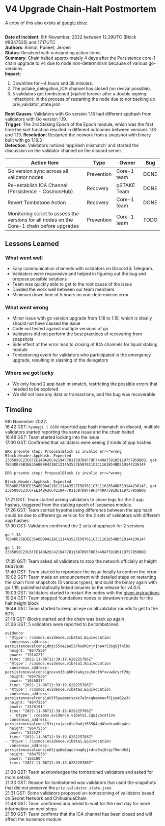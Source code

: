 # V4 Upgrade Chain-Halt Postmortem
A copy of this also exists at [google drive](https://docs.google.com/document/d/1c5xtuK7_r2VKJX1SvZCYnwqHpGprTmO9Q4BazszlL6o/edit#heading=h.tbxvxljw7tfw) 
##

**Date of incident**: 6th November, 2022 between 12.39UTC (Block #8647535) and 17.17UTC  
**Authors**: Anmol, Puneet, Jeroen   
**Status**: Resolved with outstanding action items.   
**Summary**: Chain halted approximately 4 days after the Persistence core-1 chain upgrade to v4 due to node non-determinism because of various go-versions.   
**Impact**: 
1. Downtime for ~4 hours and 38 minutes.   
2. The pstake_delegation_ICA channel has closed (no revival possible).
3. 5 validators got tombstoned (=jailed forever after a double signing infraction):  in the process of restarting the node due to not backing up priv_validator_state.json


**Root Causes**: Validators with Go version 1.18 had different apphash from validators with Go version 1.19.   
**Trigger**: The 3rd Staking Epoch of the Epoch module, which was the first time the sort function resulted in different outcomes between versions 1.18 and 1.19. 
**Resolution**: Restarted the network from a snapshot with binary built with go 1.19.3   
**Detection**: Validators noticed ‘appHash mismatch’ and started the discussion on the validator channel on the discord server.



| Action Item | Type | Owner | Bug |
| --- | --- | --- |----|   
| Go version sync across all validator nodes | Prevention | Core-1 team | DONE |   
| Re-establish ICA Channel (Persistence - CosmosHub) | Recovery | pSTAKE Team | DONE |   
| Revert Tombstone Action | Recovery | Core-1 team | DONE |   
| Monitoring script to assess the versions for all nodes on the Core-1 chain before upgrades | Prevention | Core-1 team | TODO |   


##
## Lessons Learned

### What went well

* Easy communication channels with validators on Discord & Telegram.
* Validators were responsive and helped in figuring out the bug and propose possible solutions
* Team was quickly able to get to the root cause of the issue
* Divided the work well between our team members
* Minimum down time of 5 hours on non-determinism error


### What went wrong

* Minor issue with go version upgrade from 1.18 to 1.19, which is ideally should not have caused the issue
* Code not tested against multiple versions of go
* Validators did not perform the best practices of recovering from snapshots
* Side effect of the error lead to closing of ICA channels for liquid staking module
* Tombstoning event for validators who participated in the emergency upgrade, resulting in slashing of the delegators

### Where we got lucky

* We only found 2 app hash mismatch, restricting the possible errors that needed to be explored    
* We did not lose any data or transactions, and the bug was recoverable   


##
## Timeline

6th November 2022:   
16:42 GST: `hyunggi | DSRV` reported app hash mismatch on discord, multiple validators started reporting the same issue and the chain halted   
16:48 GST: Team started looking into the issue   
17:00 GST: Confirmed that validators were seeing 2 kinds of app hashes   


```
ERR prevote step: ProposalBlock is invalid err="wrong Block.Header.AppHash. Expected 2385090C23C6FEE14BA26C42194F7811587D9FFBF3449A759185119757959B0D, got 7B34DB75B3EE35ABB98421BC1214A3527E507611C3C1162B54BD51914423614F

ERR prevote step: ProposalBlock is invalid err="wrong 

Block.Header.AppHash. Expected 7B34DB75B3EE35ABB98421BC1214A3527E507611C3C1162B54BD51914423614F, got 2385090C23C6FEE14BA26C42194F7811587D9FFBF3449A759185119757959B0D
```

17:21 GST: Team started asking validators to share logs for the 2 app hashes, triggered from the staking epoch of lscosmos module.   
17:26 GST: Team started hypothesising difference between the app hash could be due to different go version for the 2 sets of validators with different app hashes.   
17:30 GST: Validators confirmed the 2 sets of apphash for 2 versions   

```
go 1.18
7B34DB75B3EE35ABB98421BC1214A3527E507611C3C1162B54BD51914423614F

go 1.19
2385090C23C6FEE14BA26C42194F7811587D9FFBF3449A759185119757959B0D
```

17:35 GST: Team asked all validators to stop the network officially at height 8647536   
17:40 GST: Team started to reproduce the issue locally to confirm the error.   
19:02 GST: Team made an announcement with detailed steps on restarting the chain from snapshots (3 various types), and build the binary again with go 1.19, published statically linked binaries to the release for v4.0.0.   
19:03 GST: Validators started to restart the nodes with the [given instructions](https://discord.com/channels/796174129077813248/825820268231655425/1038830837631832126)   
19:24 GST: Team stopped foundations nodes to slowdown rounds for the halt height block   
19:49 GST: Team started to keep an eye on all validator rounds to get to the 67%   
21:18 GST: Blocks started and the chain was back up again   
21:26 GST: 5 validators were reported to be tombstoned   

```
evidence:
- '@type': /cosmos.evidence.v1beta1.Equivocation
  consensus_address: persistencevalcons1dmjc55ve2pe537hu8h8rjrjhp4r536g5jlnlk8
  height: "8647536"
  power: "1914227"
  time: "2022-11-06T12:39:19.628225786Z"
- '@type': /cosmos.evidence.v1beta1.Equivocation
  consensus_address: persistencevalcons1gnevun33uphh9cwkyzau5mcf0fxvuw6cyrf29g
  height: "8647536"
  power: "1046837"
  time: "2022-11-06T12:39:19.628225786Z"
- '@type': /cosmos.evidence.v1beta1.Equivocation
  consensus_address: persistencevalcons1ak5f5ywzmersz4z7e3nsqkem4uvf5jyya62w3c
  height: "8647536"
  power: "1578191"
  time: "2022-11-06T12:39:19.628225786Z"
  - '@type': /cosmos.evidence.v1beta1.Equivocation
  consensus_address: persistencevalcons15fxjrujvsc0le9udjf63504sd4lndcam8ep4cs
  height: "8647536"
  power: "522127"
  time: "2022-11-06T12:39:19.628225786Z"
- '@type': /cosmos.evidence.v1beta1.Equivocation
  consensus_address: persistencevalcons1m83jqu6q6aqcshnq0yjrdra9nj8rgz79mndh3j
  height: "8647536"
  power: "166180"
  time: "2022-11-06T12:39:19.628225786Z"
```

21:28 GST: Team acknowledges the tombstoned validators and asked for more details   
21:30 GST: Reason for tombstoned was validators that used the snapshots that did not preserve the `priv_validator_state.json`.   
21:31 GST: Some validators proposed un-tombstoning of validators based on Secret Network and ChihuahuaChain   
21:48 GST: Team confirmed and asked to wait for the next day for more information on next steps   
21:50 GST: Team confirms that the ICA channel has been closed and will affect the lscosmos module   



